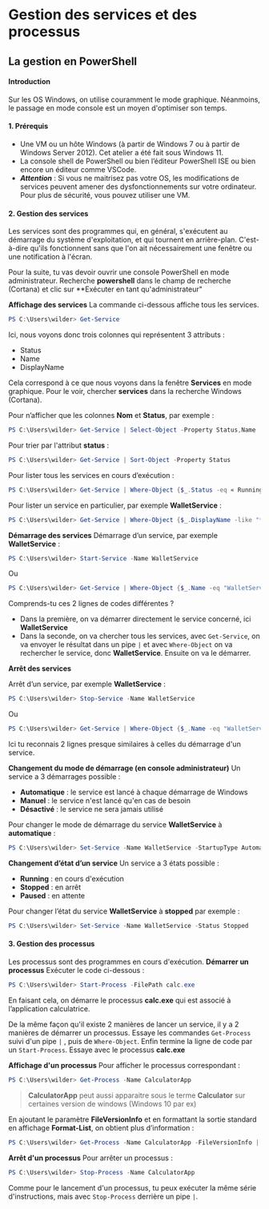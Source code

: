 # Gestion des services et des processus

## La gestion en PowerShell

#### Introduction

Sur les OS Windows, on utilise couramment le mode graphique. Néanmoins, le passage en mode console est un moyen d'optimiser son temps.

#### 1. Prérequis

* Une VM ou un hôte Windows (à partir de Windows 7 ou à partir de Windows Server 2012). Cet atelier a été fait sous Windows 11.
* La console shell de PowerShell ou bien l’éditeur PowerShell ISE ou bien encore un éditeur comme VSCode.
* ***Attention*** : Si vous ne maitrisez pas votre OS, les modifications de services peuvent amener des dysfonctionnements sur votre ordinateur. Pour plus de sécurité, vous pouvez utiliser une VM.

#### 2. Gestion des services

Les services sont des programmes qui, en général, s'exécutent au démarrage du système d'exploitation, et qui tournent en arrière-plan. C'est-à-dire qu'ils fonctionnent sans que l'on ait nécessairement une fenêtre ou une notification à l'écran.

Pour la suite, tu vas devoir ouvrir une console PowerShell en mode administrateur.
Recherche **powershell** dans le champ de recherche (Cortana) et clic sur **Exécuter en tant qu'administrateur"

**Affichage des services**
La commande ci-dessous affiche tous les services.

```powershell
PS C:\Users\wilder> Get-Service
```

Ici, nous voyons donc trois colonnes qui représentent 3 attributs :

* Status
* Name
* DisplayName

Cela correspond à ce que nous voyons dans la fenêtre **Services** en mode graphique.
Pour le voir, chercher **services** dans la recherche Windows (Cortana).

Pour n’afficher que les colonnes **Nom** et **Status**, par exemple :

```powershell
PS C:\Users\wilder> Get-Service | Select-Object -Property Status,Name
```

Pour trier par l'attribut **status** :

```powershell
PS C:\Users\wilder> Get-Service | Sort-Object -Property Status
```

Pour lister tous les services en cours d’exécution :

```powershell
PS C:\Users\wilder> Get-Service | Where-Object {$_.Status -eq « Running »}
```

Pour lister un service en particulier, par exemple **WalletService** :

```powershell
PS C:\Users\wilder> Get-Service | Where-Object {$_.DisplayName -like "*WalletService*"}
```

**Démarrage des services**
Démarrage d’un service, par exemple **WalletService** :

```powershell
PS C:\Users\wilder> Start-Service -Name WalletService
```

Ou

```powershell
PS C:\Users\wilder> Get-Service | Where-Object {$_.Name -eq "WalletService"} | Start-Service
```

Comprends-tu ces 2 lignes de codes différentes ?

* Dans la première, on va démarrer directement le service concerné, ici **WalletService**
* Dans la seconde, on va chercher tous les services, avec `Get-Service`, on va envoyer le résultat dans un pipe `|` et avec `Where-Object` on va rechercher le service, donc **WalletService**. Ensuite on va le démarrer.

**Arrêt des services**

Arrêt d’un service, par exemple **WalletService** :

```powershell
PS C:\Users\wilder> Stop-Service -Name WalletService
```

Ou

```powershell
PS C:\Users\wilder> Get-Service | Where-Object {$_.Name -eq "WalletService"} | Stop-Service
```

Ici tu reconnais 2 lignes presque similaires à celles du démarrage d'un service.

**Changement du mode de démarrage (en console administrateur)**
Un service a 3 démarrages possible :

* **Automatique** : le service est lancé à chaque démarrage de Windows
* **Manuel** : le service n'est lancé qu'en cas de besoin
* **Désactivé** : le service ne sera jamais utilisé

Pour changer le mode de démarrage du service **WalletService** à **automatique** :

```powershell
PS C:\Users\wilder> Set-Service -Name WalletService -StartupType Automatic
```

**Changement d’état d’un service**
Un service a 3 états possible :

* **Running** : en cours d'exécution
* **Stopped** : en arrêt
* **Paused** : en attente

Pour changer l’état du service **WalletService** à **stopped** par exemple :

```powershell
PS C:\Users\wilder> Set-Service -Name WalletService -Status Stopped
```

#### 3. Gestion des processus

Les processus sont des programmes en cours d'exécution.
**Démarrer un processus**
Exécuter le code ci-dessous :

```powershell
PS C:\Users\wilder> Start-Process -FilePath calc.exe
```

En faisant cela, on démarre le processus **calc.exe** qui est associé à l’application calculatrice.

De la même façon qu'il existe 2 manières de lancer un service, il y a 2 manières de démarrer un processus. Essaye les commandes `Get-Process` suivi d'un pipe `|` , puis de `Where-Object`. Enfin termine la ligne de code par un `Start-Process`.
Essaye avec le processus **calc.exe**

**Affichage d'un processus**
Pour afficher le processus correspondant :

```powershell
PS C:\Users\wilder> Get-Process -Name CalculatorApp
```

> **CalculatorApp** peut aussi apparaitre sous le terme **Calculator** sur certaines version de windows (Windows 10 par ex)

En ajoutant le paramètre **FileVersionInfo** et en formattant la sortie standard en affichage **Format-List**, on obtient plus d’information :

```powershell
PS C:\Users\wilder> Get-Process -Name CalculatorApp -FileVersionInfo | Format-List
```

**Arrêt d'un processus**
Pour arrêter un processus :

```powershell
PS C:\Users\wilder> Stop-Process -Name CalculatorApp
```

Comme pour le lancement d'un processus, tu peux exécuter la même série d'instructions, mais avec `Stop-Process` derrière un pipe `|`.